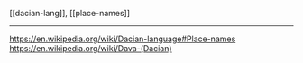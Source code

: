 [[dacian-lang]], [[place-names]]

---

https://en.wikipedia.org/wiki/Dacian-language#Place-names
https://en.wikipedia.org/wiki/Dava-(Dacian)
